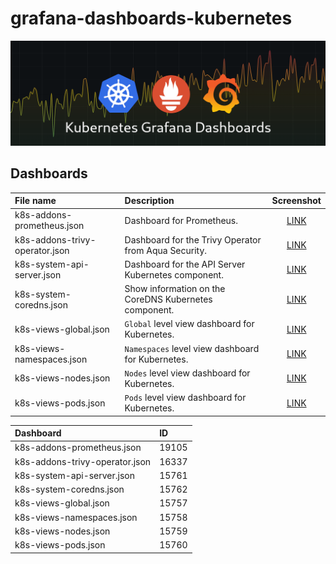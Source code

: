 # grafana-dashboards-kubernetes <!-- omit in toc -->

![logo](https://raw.githubusercontent.com/dotdc/media/main/grafana-dashboards-kubernetes/kubernetes-grafana-dashboards-logo.png)


## Dashboards

| File name                  | Description | Screenshot |
|:---------------------------|:------------|:----------:|
| k8s-addons-prometheus.json | Dashboard for Prometheus. | [LINK](https://raw.githubusercontent.com/dotdc/media/main/grafana-dashboards-kubernetes/k8s-addons-prometheus.png) |
| k8s-addons-trivy-operator.json | Dashboard for the Trivy Operator from Aqua Security. | [LINK](https://raw.githubusercontent.com/dotdc/media/main/grafana-dashboards-kubernetes/k8s-addons-trivy-operator.png) |
| k8s-system-api-server.json | Dashboard for the API Server Kubernetes component. | [LINK](https://raw.githubusercontent.com/dotdc/media/main/grafana-dashboards-kubernetes/k8s-system-api-server.png) |
| k8s-system-coredns.json    | Show information on the CoreDNS Kubernetes component. | [LINK](https://raw.githubusercontent.com/dotdc/media/main/grafana-dashboards-kubernetes/k8s-system-coredns.png) |
| k8s-views-global.json      | `Global` level view dashboard for Kubernetes. | [LINK](https://raw.githubusercontent.com/dotdc/media/main/grafana-dashboards-kubernetes/k8s-views-global.png) |
| k8s-views-namespaces.json  | `Namespaces` level view dashboard for Kubernetes. | [LINK](https://raw.githubusercontent.com/dotdc/media/main/grafana-dashboards-kubernetes/k8s-views-namespaces.png) |
| k8s-views-nodes.json       | `Nodes` level view dashboard for Kubernetes. | [LINK](https://raw.githubusercontent.com/dotdc/media/main/grafana-dashboards-kubernetes/k8s-views-nodes.png) |
| k8s-views-pods.json        | `Pods` level view dashboard for Kubernetes. | [LINK](https://raw.githubusercontent.com/dotdc/media/main/grafana-dashboards-kubernetes/k8s-views-pods.png) |



| Dashboard                          | ID    |
|:-----------------------------------|:------|
| k8s-addons-prometheus.json         | 19105 |
| k8s-addons-trivy-operator.json     | 16337 |
| k8s-system-api-server.json         | 15761 |
| k8s-system-coredns.json            | 15762 |
| k8s-views-global.json              | 15757 |
| k8s-views-namespaces.json          | 15758 |
| k8s-views-nodes.json               | 15759 |
| k8s-views-pods.json                | 15760 |


